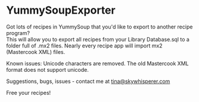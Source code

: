 YummySoupExporter
=================

Got lots of recipes in YummySoup that you'd like to export to another recipe program?  
This will allow you to export all recipes from your Library Database.sql to a folder full of .mx2 files.
Nearly every recipe app will import mx2 (Mastercook XML) files.

Known issues:  Unicode characters are removed.  The old Mastercook XML format does not support unicode.

Suggestions, bugs, issues - contact me at tina@skywhisperer.com

Free your recipes!